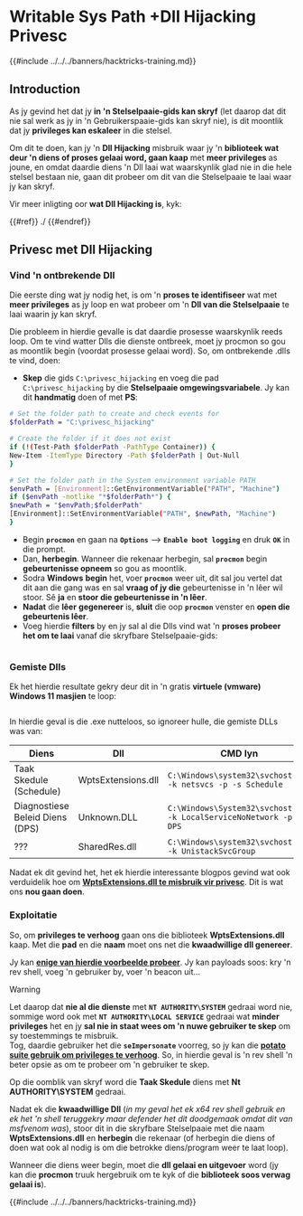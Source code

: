 # Writable Sys Path +Dll Hijacking Privesc

{{#include ../../../banners/hacktricks-training.md}}

## Introduction

As jy gevind het dat jy **in 'n Stelselpaaie-gids kan skryf** (let daarop dat dit nie sal werk as jy in 'n Gebruikerspaaie-gids kan skryf nie), is dit moontlik dat jy **privileges kan eskaleer** in die stelsel.

Om dit te doen, kan jy 'n **Dll Hijacking** misbruik waar jy 'n **biblioteek wat deur 'n diens of proses gelaai word, gaan kaap** met **meer privileges** as joune, en omdat daardie diens 'n Dll laai wat waarskynlik glad nie in die hele stelsel bestaan nie, gaan dit probeer om dit van die Stelselpaaie te laai waar jy kan skryf.

Vir meer inligting oor **wat Dll Hijacking is**, kyk:


{{#ref}}
./
{{#endref}}

## Privesc met Dll Hijacking

### Vind 'n ontbrekende Dll

Die eerste ding wat jy nodig het, is om 'n **proses te identifiseer** wat met **meer privileges** as jy loop en wat probeer om 'n **Dll van die Stelselpaaie** te laai waarin jy kan skryf.

Die probleem in hierdie gevalle is dat daardie prosesse waarskynlik reeds loop. Om te vind watter Dlls die dienste ontbreek, moet jy procmon so gou as moontlik begin (voordat prosesse gelaai word). So, om ontbrekende .dlls te vind, doen:

- **Skep** die gids `C:\privesc_hijacking` en voeg die pad `C:\privesc_hijacking` by die **Stelselpaaie omgewingsvariabele**. Jy kan dit **handmatig** doen of met **PS**:
```bash
# Set the folder path to create and check events for
$folderPath = "C:\privesc_hijacking"

# Create the folder if it does not exist
if (!(Test-Path $folderPath -PathType Container)) {
New-Item -ItemType Directory -Path $folderPath | Out-Null
}

# Set the folder path in the System environment variable PATH
$envPath = [Environment]::GetEnvironmentVariable("PATH", "Machine")
if ($envPath -notlike "*$folderPath*") {
$newPath = "$envPath;$folderPath"
[Environment]::SetEnvironmentVariable("PATH", $newPath, "Machine")
}
```
- Begin **`procmon`** en gaan na **`Options`** --> **`Enable boot logging`** en druk **`OK`** in die prompt.
- Dan, **herbegin**. Wanneer die rekenaar herbegin, sal **`procmon`** begin **gebeurtenisse opneem** so gou as moontlik.
- Sodra **Windows** **begin** het, voer **`procmon`** weer uit, dit sal jou vertel dat dit aan die gang was en sal **vraag of jy die** gebeurtenisse in 'n lêer wil stoor. Sê **ja** en **stoor die gebeurtenisse in 'n lêer**.
- **Nadat** die **lêer** **gegenereer** is, **sluit** die oop **`procmon`** venster en **open die gebeurtenis lêer**.
- Voeg hierdie **filters** by en jy sal al die Dlls vind wat 'n **proses probeer het om te laai** vanaf die skryfbare Stelselpaaie-gids:

<figure><img src="../../../images/image (945).png" alt=""><figcaption></figcaption></figure>

### Gemiste Dlls

Ek het hierdie resultate gekry deur dit in 'n gratis **virtuele (vmware) Windows 11 masjien** te loop:

<figure><img src="../../../images/image (607).png" alt=""><figcaption></figcaption></figure>

In hierdie geval is die .exe nutteloos, so ignoreer hulle, die gemiste DLLs was van:

| Diens                           | Dll                | CMD lyn                                                             |
| ------------------------------- | ------------------ | -------------------------------------------------------------------- |
| Taak Skedule (Schedule)        | WptsExtensions.dll | `C:\Windows\system32\svchost.exe -k netsvcs -p -s Schedule`          |
| Diagnostiese Beleid Diens (DPS)| Unknown.DLL        | `C:\Windows\System32\svchost.exe -k LocalServiceNoNetwork -p -s DPS` |
| ???                             | SharedRes.dll      | `C:\Windows\system32\svchost.exe -k UnistackSvcGroup`                |

Nadat ek dit gevind het, het ek hierdie interessante blogpos gevind wat ook verduidelik hoe om [**WptsExtensions.dll te misbruik vir privesc**](https://juggernaut-sec.com/dll-hijacking/#Windows_10_Phantom_DLL_Hijacking_-_WptsExtensionsdll). Dit is wat ons **nou gaan doen**.

### Exploitatie

So, om **privileges te verhoog** gaan ons die biblioteek **WptsExtensions.dll** kaap. Met die **pad** en die **naam** moet ons net die **kwaadwillige dll genereer**.

Jy kan [**enige van hierdie voorbeelde probeer**](#creating-and-compiling-dlls). Jy kan payloads soos: kry 'n rev shell, voeg 'n gebruiker by, voer 'n beacon uit...

> [!WARNING]
> Let daarop dat **nie al die dienste** met **`NT AUTHORITY\SYSTEM`** gedraai word nie, sommige word ook met **`NT AUTHORITY\LOCAL SERVICE`** gedraai wat **minder privileges** het en jy **sal nie in staat wees om 'n nuwe gebruiker te skep** om sy toestemmings te misbruik.\
> Tog, daardie gebruiker het die **`seImpersonate`** voorreg, so jy kan die [**potato suite gebruik om privileges te verhoog**](../roguepotato-and-printspoofer.md). So, in hierdie geval is 'n rev shell 'n beter opsie as om te probeer om 'n gebruiker te skep.

Op die oomblik van skryf word die **Taak Skedule** diens met **Nt AUTHORITY\SYSTEM** gedraai.

Nadat ek die **kwaadwillige Dll** (_in my geval het ek x64 rev shell gebruik en ek het 'n shell teruggekry maar defender het dit doodgemaak omdat dit van msfvenom was_), stoor dit in die skryfbare Stelselpaaie met die naam **WptsExtensions.dll** en **herbegin** die rekenaar (of herbegin die diens of doen wat ook al nodig is om die betrokke diens/program weer te laat loop).

Wanneer die diens weer begin, moet die **dll gelaai en uitgevoer** word (jy kan die **procmon** truuk hergebruik om te kyk of die **biblioteek soos verwag gelaai is**).

{{#include ../../../banners/hacktricks-training.md}}
